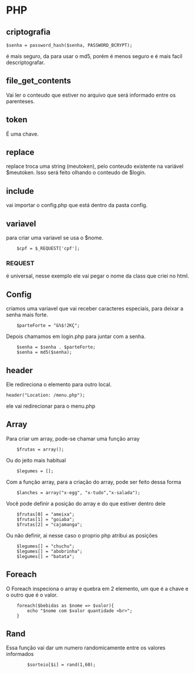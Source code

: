 # PHP
## criptografia
```
$senha = password_hash($senha, PASSWORD_BCRYPT);
```
é mais seguro, da para usar o md5, porém é menos seguro e é mais facil descriptografar.


## file_get_contents

Vai ler o conteudo que estiver no arquivo que será informado entre os parenteses.

## token

É uma chave.

## replace

replace troca uma string (meutoken), pelo conteudo existente na variável $meutoken. Isso será feito olhando o conteudo de $login.

## include

vai importar o config.php que está dentro da pasta config.

## variavel

para criar uma variavel se usa o $nome.
```
    $cpf = $_REQUEST['cpf'];
```
### REQUEST 
é universal, nesse exemplo ele vai pegar o nome da class que criei no html.

## Config

criamos uma variavel que vai receber caracteres especiais, para deixar a senha mais forte.

```
    $parteForte = "&%$!2KÇ";
```

Depois chamamos em login.php para juntar com a senha.
```
    $senha = $senha . $parteForte;
    $senha = md5($senha);
```

## header 

Ele redireciona o elemento para outro local.

```
header("Location: /menu.php");
```
ele vai redirecionar para o menu.php

## Array

Para criar um array, pode-se chamar uma função array

```
    $frutas = array();
```

Ou do jeito mais habitual

```
    $legumes = [];
```

Com a função array, para a criação do array, pode ser feito dessa forma

```
    $lanches = array("x-egg", "x-tudo","x-salada");
```

Você pode definir a posição do array e do que estiver dentro dele

```
    $frutas[0] = "ameixa";
    $frutas[1] = "goiaba";
    $frutas[2] = "cajamanga";
```

Ou não definir, ai nesse caso o proprio php atribui as posições

```
    $legumes[] = "chuchu";
    $legumes[] = "abobrinha";
    $legumes[] = "batata";
```

## Foreach

O Foreach inspeciona o array e quebra em 2 elemento, um que é a chave e o outro que é o valor.

```
    foreach($bebidas as $nome => $valor){
        echo "$nome com $valor quantidade <br>";
    }
```

## Rand

Essa função vai dar um numero randomicamente entre os valores informados

```
        $sorteio[$i] = rand(1,60);
```
